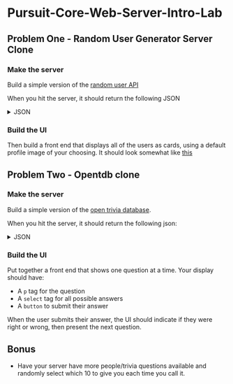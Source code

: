# Pursuit-Core-Web-Server-Intro-Lab

## Problem One - Random User Generator Server Clone

### Make the server

Build a simple version of the [random user API](https://randomuser.me/api/?inc=gender,name,nat&&results=10)

When you hit the server, it should return the following JSON

<details>
  <summary>JSON</summary>

```js
{
  "results": [
    {
      "gender": "female",
      "name": {
        "title": "mademoiselle",
        "first": "ruth",
        "last": "nicolas"
      },
      "nat": "CH"
    },
    {
      "gender": "female",
      "name": {
        "title": "miss",
        "first": "رها",
        "last": "سلطانی نژاد"
      },
      "nat": "IR"
    },
    {
      "gender": "female",
      "name": {
        "title": "mrs",
        "first": "patricia",
        "last": "hale"
      },
      "nat": "GB"
    },
    {
      "gender": "male",
      "name": {
        "title": "mr",
        "first": "fernando",
        "last": "cooper"
      },
      "nat": "US"
    },
    {
      "gender": "female",
      "name": {
        "title": "mrs",
        "first": "یسنا",
        "last": "صدر"
      },
      "nat": "IR"
    },
    {
      "gender": "male",
      "name": {
        "title": "mr",
        "first": "eino",
        "last": "tuomala"
      },
      "nat": "FI"
    },
    {
      "gender": "female",
      "name": {
        "title": "ms",
        "first": "gonca",
        "last": "özkara"
      },
      "nat": "TR"
    },
    {
      "gender": "male",
      "name": {
        "title": "mr",
        "first": "kyle",
        "last": "castillo"
      },
      "nat": "US"
    },
    {
      "gender": "female",
      "name": {
        "title": "miss",
        "first": "olivia",
        "last": "kumar"
      },
      "nat": "NZ"
    },
    {
      "gender": "male",
      "name": {
        "title": "monsieur",
        "first": "raymond",
        "last": "durand"
      },
      "nat": "CH"
    }
  ],
  "info": {
    "seed": "2cb086ce097c87ee",
    "results": 10,
    "page": 1,
    "version": "1.2"
  }
}
```

</details>

### Build the UI

Then build a front end that displays all of the users as cards, using a default profile image of your choosing.  It should look somewhat like [this](https://www.w3schools.com/howto/howto_css_cards.asp)

## Problem Two - Opentdb clone

### Make the server

Build a simple version of the [open trivia database](https://opentdb.com/api.php?amount=10&category=18&type=multiple
).  

When you hit the server, it should return the following json:

<details>
  <summary>JSON</summary>

```js
{
  "response_code": 0,
  "results": [
    {
      "category": "Science: Computers",
      "type": "multiple",
      "difficulty": "easy",
      "question": "HTML is what type of language?",
      "correct_answer": "Markup Language",
      "incorrect_answers": [
        "Macro Language",
        "Programming Language",
        "Scripting Language"
      ]
    },
    {
      "category": "Science: Computers",
      "type": "multiple",
      "difficulty": "easy",
      "question": "In web design, what does CSS stand for?",
      "correct_answer": "Cascading Style Sheet",
      "incorrect_answers": [
        "Counter Strike: Source",
        "Corrective Style Sheet",
        "Computer Style Sheet"
      ]
    },
    {
      "category": "Science: Computers",
      "type": "multiple",
      "difficulty": "medium",
      "question": "In computing terms, typically what does CLI stand for?",
      "correct_answer": "Command Line Interface",
      "incorrect_answers": [
        "Common Language Input",
        "Control Line Interface",
        "Common Language Interface"
      ]
    },
    {
      "category": "Science: Computers",
      "type": "multiple",
      "difficulty": "medium",
      "question": "What does &quot;LCD&quot; stand for?",
      "correct_answer": "Liquid Crystal Display",
      "incorrect_answers": [
        "Language Control Design",
        "Last Common Difference",
        "Long Continuous Design"
      ]
    },
    {
      "category": "Science: Computers",
      "type": "multiple",
      "difficulty": "medium",
      "question": "Which operating system was released first?",
      "correct_answer": "Mac OS",
      "incorrect_answers": [
        "Windows",
        "Linux",
        "OS/2"
      ]
    },
    {
      "category": "Science: Computers",
      "type": "multiple",
      "difficulty": "hard",
      "question": "What does the International System of Quantities refer 1024 bytes as?",
      "correct_answer": "Kibibyte",
      "incorrect_answers": [
        "Kylobyte",
        "Kilobyte",
        "Kelobyte"
      ]
    },
    {
      "category": "Science: Computers",
      "type": "multiple",
      "difficulty": "medium",
      "question": "Which programming language was developed by Sun Microsystems in 1995?",
      "correct_answer": "Java",
      "incorrect_answers": [
        "Python",
        "Solaris OS",
        "C++"
      ]
    },
    {
      "category": "Science: Computers",
      "type": "multiple",
      "difficulty": "hard",
      "question": "What is the name given to layer 4 of the Open Systems Interconnection (ISO) model?",
      "correct_answer": "Transport",
      "incorrect_answers": [
        "Session",
        "Data link",
        "Network"
      ]
    },
    {
      "category": "Science: Computers",
      "type": "multiple",
      "difficulty": "hard",
      "question": "What vulnerability ranked #1 on the OWASP Top 10 in 2013?",
      "correct_answer": "Injection ",
      "incorrect_answers": [
        "Broken Authentication",
        "Cross-Site Scripting",
        "Insecure Direct Object References"
      ]
    },
    {
      "category": "Science: Computers",
      "type": "multiple",
      "difficulty": "medium",
      "question": "What does RAID stand for?",
      "correct_answer": "Redundant Array of Independent Disks",
      "incorrect_answers": [
        "Rapid Access for Indexed Devices",
        "Range of Applications with Identical Designs",
        "Randomized Abstract Identification Description"
      ]
    }
  ]
}
```
</details>

### Build the UI

Put together a front end that shows one question at a time.  Your display should have:

- A `p` tag for the question
- A `select` tag for all possible answers
- A `button` to submit their answer

When the user submits their answer, the UI should indicate if they were right or wrong, then present the next question.

## Bonus

- Have your server have more people/trivia questions available and randomly select which 10 to give you each time you call it.
